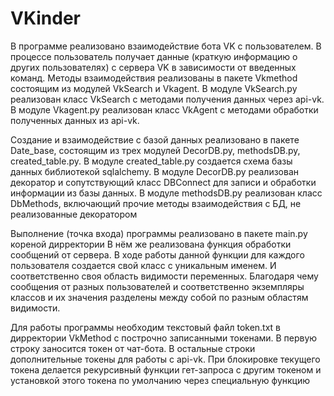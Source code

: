 # VKinder
В программе реализовано взаимодействие бота VK с пользователем.
В процессе пользователь получает данные (краткую информацию о других пользователях) с сервера VK в зависимости от введенных команд.
Методы взаимодействия реализованы в пакете Vkmethod состоящим из модулей VkSearch и Vkagent.
В модуле VkSearch.py реализован класс VkSearch с методами получения данных через api-vk.
В модуле Vkagent.py реализован класс VkAgent с методами обработки полученных данных из api-vk.

Создание и взаимодействие с базой данных реализовано в пакете Date_base, состоящим из трех модулей DecorDB.py, methodsDB.py, created_table.py.
В модуле created_table.py создается схема базы данных библиотекой sqlalchemy.
В модуле DecorDB.py реализован декоратор и сопутствующий класс DBConnect для записи и обработки информации из базы данных.
В модуле methodsDB.py реализован класс DbMethods, включающий прочие методы взаимодействия с БД, не реализованные декоратором

Выполнение (точка входа) программы реализовано в пакете main.py кореной дирректории
В нём же реализована функция обработки сообщений от сервера.
В ходе работы данной функции для каждого пользователя создается свой класс с уникальным именем. И соответственно своя область видимости переменных.
Благодаря чему сообщения от разных пользователей и соответственно экземпляры классов и их значения разделены между собой по разным областям видимости.

Для работы программы необходим текстовый файл token.txt в дирректории VkMethod с построчно записанными токенами. В первую строку заносится токен от чат-бота.
В остальные строки дополнительные токены для работы с api-vk.
При блокировке текущего токена делается рекурсивный функции гет-запроса с другим токеном и установкой этого токена по умолчанию через специальную функцию

